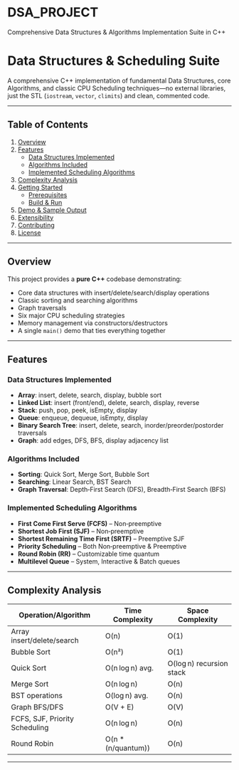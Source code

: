 # DSA_PROJECT
Comprehensive Data Structures &amp; Algorithms Implementation Suite in C++



# Data Structures & Scheduling Suite

A comprehensive C++ implementation of fundamental Data Structures, core Algorithms, and classic CPU Scheduling techniques—no external libraries, just the STL (`iostream`, `vector`, `climits`) and clean, commented code.

---

## Table of Contents

1. [Overview](#overview)  
2. [Features](#features)  
   - [Data Structures Implemented](#data-structures-implemented)  
   - [Algorithms Included](#algorithms-included)  
   - [Implemented Scheduling Algorithms](#implemented-scheduling-algorithms)  
3. [Complexity Analysis](#complexity-analysis)  
4. [Getting Started](#getting-started)  
   - [Prerequisites](#prerequisites)  
   - [Build & Run](#build--run)  
5. [Demo & Sample Output](#demo--sample-output)  
6. [Extensibility](#extensibility)  
7. [Contributing](#contributing)  
8. [License](#license)  

---

## Overview

This project provides a **pure C++** codebase demonstrating:

- Core data structures with insert/delete/search/display operations  
- Classic sorting and searching algorithms  
- Graph traversals  
- Six major CPU scheduling strategies  
- Memory management via constructors/destructors  
- A single `main()` demo that ties everything together

---

## Features

### Data Structures Implemented

- **Array**: insert, delete, search, display, bubble sort  
- **Linked List**: insert (front/end), delete, search, display, reverse  
- **Stack**: push, pop, peek, isEmpty, display  
- **Queue**: enqueue, dequeue, isEmpty, display  
- **Binary Search Tree**: insert, delete, search, inorder/preorder/postorder traversals  
- **Graph**: add edges, DFS, BFS, display adjacency list  

### Algorithms Included

- **Sorting**: Quick Sort, Merge Sort, Bubble Sort  
- **Searching**: Linear Search, BST Search  
- **Graph Traversal**: Depth‑First Search (DFS), Breadth‑First Search (BFS)  

### Implemented Scheduling Algorithms

- **First Come First Serve (FCFS)** – Non‑preemptive  
- **Shortest Job First (SJF)** – Non‑preemptive  
- **Shortest Remaining Time First (SRTF)** – Preemptive SJF  
- **Priority Scheduling** – Both Non‑preemptive & Preemptive  
- **Round Robin (RR)** – Customizable time quantum  
- **Multilevel Queue** – System, Interactive & Batch queues  

---

## Complexity Analysis

| Operation/Algorithm           | Time Complexity     | Space Complexity                |
|-------------------------------|---------------------|---------------------------------|
| Array insert/delete/search    | O(n)                | O(1)                            |
| Bubble Sort                   | O(n²)               | O(1)                            |
| Quick Sort                    | O(n log n) avg.     | O(log n) recursion stack        |
| Merge Sort                    | O(n log n)          | O(n)                            |
| BST operations                | O(log n) avg.       | O(n)                            |
| Graph BFS/DFS                 | O(V + E)            | O(V)                            |
| FCFS, SJF, Priority Scheduling| O(n log n)          | O(n)                            |
| Round Robin                   | O(n * (n/quantum))  | O(n)                            |

---

